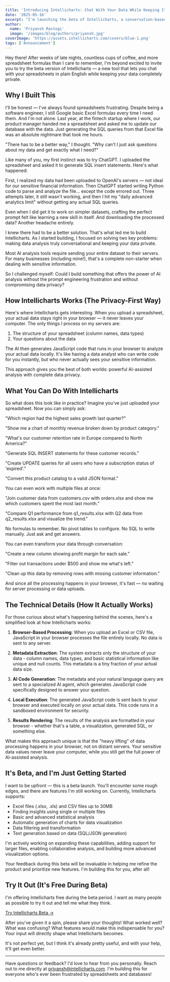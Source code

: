 ```yaml
---
title: 'Introducing Intellicharts: Chat With Your Data While Keeping It Private'
date: '2025-05-16'
excerpt: "I'm launching the beta of Intellicharts, a conversation-based spreadsheet analysis tool that lets you chat with your Excel and CSV files while keeping your data completely private in your browser."
author:
  name: 'Priyansh Rastogi'
  image: '/images/blog/authors/priyansh.jpg'
coverImage: 'https://assets.intellicharts.com/covers/blue-1.png'
tags: ['Announcement']
---
```


Hey there! After weeks of late nights, countless cups of coffee, and more spreadsheet formulas than I care to remember, I'm beyond excited to invite you to try the beta version of Intellicharts — a new tool that lets you chat with your spreadsheets in plain English while keeping your data completely private.

## Why I Built This

I'll be honest — I've always found spreadsheets frustrating. Despite being a software engineer, I still Google basic Excel formulas every time I need them. And I'm not alone. Last year, at the fintech startup where I work, our product manager handed me a spreadsheet and asked me to update our database with the data. Just generating the SQL queries from that Excel file was an absolute nightmare that took me hours.

"There has to be a better way," I thought. "Why can't I just ask questions about my data and get exactly what I need?"

Like many of you, my first instinct was to try ChatGPT. I uploaded the spreadsheet and asked it to generate SQL insert statements. Here's what happened:

First, I realized my data had been uploaded to OpenAI's servers — not ideal for our sensitive financial information. Then ChatGPT started writing Python code to parse and analyze the file... except the code errored out. Three attempts later, it still wasn't working, and then I hit my "daily advanced analytics limit" without getting any actual SQL queries.

Even when I did get it to work on simpler datasets, crafting the perfect prompt felt like learning a new skill in itself. And downloading the processed data? Another headache entirely.

I knew there had to be a better solution. That's what led me to build Intellicharts. As I started building, I focused on solving two key problems: making data analysis truly conversational and keeping your data private.

Most AI analysis tools require sending your entire dataset to their servers. For many businesses (including mine!), that's a complete non-starter when dealing with sensitive information.

So I challenged myself: Could I build something that offers the power of AI analysis without the prompt engineering frustration and without compromising data privacy?

## How Intellicharts Works (The Privacy-First Way)

Here's where Intellicharts gets interesting. When you upload a spreadsheet, your actual data stays right in your browser — it never leaves your computer. The only things I process on my servers are:

1. The structure of your spreadsheet (column names, data types)
2. Your questions about the data

The AI then generates JavaScript code that runs in your browser to analyze your actual data locally. It's like having a data analyst who can write code for you instantly, but who never actually sees your sensitive information.

This approach gives you the best of both worlds: powerful AI-assisted analysis with complete data privacy.

## What You Can Do With Intellicharts

So what does this look like in practice? Imagine you've just uploaded your spreadsheet. Now you can simply ask:

"Which region had the highest sales growth last quarter?"

"Show me a chart of monthly revenue broken down by product category."

"What's our customer retention rate in Europe compared to North America?"

"Generate SQL INSERT statements for these customer records."

"Create UPDATE queries for all users who have a subscription status of 'expired'."

"Convert this product catalog to a valid JSON format."

You can even work with multiple files at once:

"Join customer data from customers.csv with orders.xlsx and show me which customers spent the most last month."

"Compare Q1 performance from q1_results.xlsx with Q2 data from q2_results.xlsx and visualize the trend."

No formulas to remember. No pivot tables to configure. No SQL to write manually. Just ask and get answers.

You can even transform your data through conversation:

"Create a new column showing profit margin for each sale."

"Filter out transactions under $500 and show me what's left."

"Clean up this data by removing rows with missing customer information."

And since all the processing happens in your browser, it's fast — no waiting for server processing or data uploads.

## The Technical Details (How It Actually Works)

For those curious about what's happening behind the scenes, here's a simplified look at how Intellicharts works:

1. **Browser-Based Processing**: When you upload an Excel or CSV file, JavaScript in your browser processes the file entirely locally. No data is sent to any server.

2. **Metadata Extraction**: The system extracts only the structure of your data - column names, data types, and basic statistical information like unique and null counts. This metadata is a tiny fraction of your actual data size.

3. **AI Code Generation**: The metadata and your natural language query are sent to a specialized AI agent, which generates JavaScript code specifically designed to answer your question.

4. **Local Execution**: The generated JavaScript code is sent back to your browser and executed locally on your actual data. This code runs in a sandboxed environment for security.

5. **Results Rendering**: The results of the analysis are formatted in your browser - whether that's a table, a visualization, generated SQL, or something else.

What makes this approach unique is that the "heavy lifting" of data processing happens in your browser, not on distant servers. Your sensitive data values never leave your computer, while you still get the full power of AI-assisted analysis.

## It's Beta, and I'm Just Getting Started

I want to be upfront — this is a beta launch. You'll encounter some rough edges, and there are features I'm still working on. Currently, Intellicharts supports:

- Excel files (.xlsx, .xls) and CSV files up to 30MB
- Finding insights using single or multiple files
- Basic and advanced statistical analysis
- Automatic generation of charts for data visualization
- Data filtering and transformation
- Text generation based on data (SQL/JSON generation)

I'm actively working on expanding these capabilities, adding support for larger files, enabling collaborative analysis, and building more advanced visualization options.

Your feedback during this beta will be invaluable in helping me refine the product and prioritize new features. I'm building this for you, after all!

## Try It Out (It's Free During Beta)

I'm offering Intellicharts free during the beta period. I want as many people as possible to try it out and tell me what they think.

[Try Intellicharts Beta →](https://intellicharts.com/new)

After you've given it a spin, please share your thoughts! What worked well? What was confusing? What features would make this indispensable for you? Your input will directly shape what Intellicharts becomes.

It's not perfect yet, but I think it's already pretty useful, and with your help, it'll get even better.

---

Have questions or feedback? I'd love to hear from you personally. Reach out to me directly at priyansh@intellicharts.com. I'm building this for everyone who's ever been frustrated by spreadsheets and databases!
